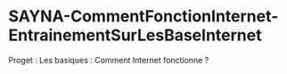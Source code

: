 # SAYNA-CommentFonctionInternet-EntrainementSurLesBaseInternet
Proget : Les basiques : Comment Internet fonctionne ?
